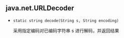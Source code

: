 ## java.net.URLDecoder

* `static string decode(String s, String encoding)`

  采用指定编码对已编码字符串 s 进行解码，并返回结果